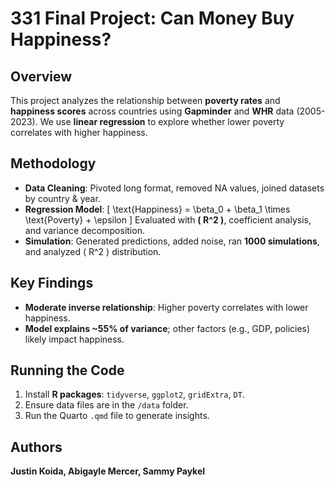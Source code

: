 # 331 Final Project: Can Money Buy Happiness?

## Overview
This project analyzes the relationship between **poverty rates** and **happiness scores** across countries using **Gapminder** and **WHR** data (2005-2023). We use **linear regression** to explore whether lower poverty correlates with higher happiness.

## Methodology
- **Data Cleaning**: Pivoted long format, removed NA values, joined datasets by country & year.
- **Regression Model**: 
  \[ \text{Happiness} = \beta_0 + \beta_1 \times \text{Poverty} + \epsilon \]
  Evaluated with **\( R^2 \)**, coefficient analysis, and variance decomposition.
- **Simulation**: Generated predictions, added noise, ran **1000 simulations**, and analyzed \( R^2 \) distribution.

## Key Findings
- **Moderate inverse relationship**: Higher poverty correlates with lower happiness.
- **Model explains ~55% of variance**; other factors (e.g., GDP, policies) likely impact happiness.

## Running the Code
1. Install **R packages**: `tidyverse`, `ggplot2`, `gridExtra`, `DT`.
2. Ensure data files are in the `/data` folder.
3. Run the Quarto `.qmd` file to generate insights.

## Authors
**Justin Koida, Abigayle Mercer, Sammy Paykel**
